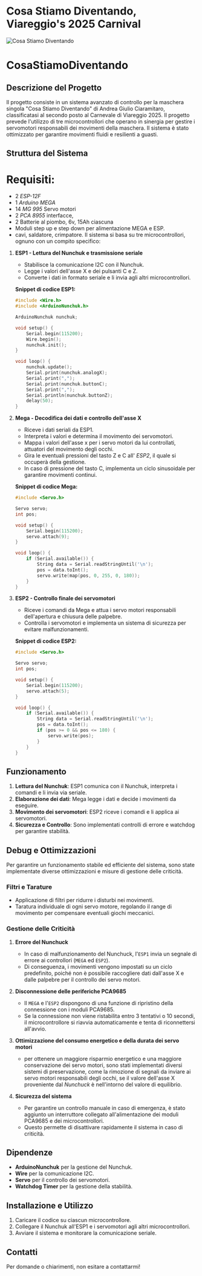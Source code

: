 # Cosa Stiamo Diventando, Viareggio's 2025 Carnival

![Cosa Stiamo Diventando](./img/cosaStiamoDiventando.jpg)


# CosaStiamoDiventando

## Descrizione del Progetto
Il progetto consiste in un sistema avanzato di controllo per la maschera singola "Cosa Stiamo Diventando" di Andrea Giulio Ciaramitaro, classificatasi al secondo posto al Carnevale di Viareggio 2025. Il progetto prevede l'utilizzo di tre microcontrollori che operano in sinergia per gestire i servomotori responsabili dei movimenti della maschera. Il sistema è stato ottimizzato per garantire movimenti fluidi e resilienti a guasti.

## Struttura del Sistema
# Requisiti:
- 2 *ESP-12F*
- 1 *Arduino MEGA*
- 14 *MG 995* Servo motori
- 2 *PCA 8955* interfacce,
- 2 Batterie al piombo, 6v, 15Ah ciascuna
- Moduli step up e step down per alimentazione MEGA e ESP.
- cavi, saldatore, crimpatore.
Il sistema si basa su tre microcontrollori, ognuno con un compito specifico:

1. **ESP1 - Lettura del Nunchuk e trasmissione seriale**
   - Stabilisce la comunicazione I2C con il Nunchuk.
   - Legge i valori dell'asse X e dei pulsanti C e Z.
   - Converte i dati in formato seriale e li invia agli altri microcontrollori.

   **Snippet di codice ESP1:**
   ```cpp
   #include <Wire.h>
   #include <ArduinoNunchuk.h>

   ArduinoNunchuk nunchuk;

   void setup() {
       Serial.begin(115200);
       Wire.begin();
       nunchuk.init();
   }

   void loop() {
       nunchuk.update();
       Serial.print(nunchuk.analogX);
       Serial.print(",");
       Serial.print(nunchuk.buttonC);
       Serial.print(",");
       Serial.println(nunchuk.buttonZ);
       delay(50);
   }
   ```

2. **Mega - Decodifica dei dati e controllo dell'asse X**
   - Riceve i dati seriali da ESP1.
   - Interpreta i valori e determina il movimento dei servomotori.
   - Mappa i valori dell'asse x per i servo motori da lui controllati, attuatori del movimento degli occhi.
   - Gira le eventuali pressioni del tasto Z e C all' *ESP2*, il quale si occuperà della gestione.  
   - In caso di pressione del tasto C, implementa un ciclo sinusoidale per garantire movimenti continui.

   **Snippet di codice Mega:**
   ```cpp
   #include <Servo.h>

   Servo servo;
   int pos;

   void setup() {
       Serial.begin(115200);
       servo.attach(9);
   }

   void loop() {
       if (Serial.available()) {
           String data = Serial.readStringUntil('\n');
           pos = data.toInt();
           servo.write(map(pos, 0, 255, 0, 180));
       }
   }
   ```

3. **ESP2 - Controllo finale dei servomotori**
   - Riceve i comandi da Mega e attua i servo motori responsabili dell'apertura e chiusura delle palpebre.
   - Controlla i servomotori e implementa un sistema di sicurezza per evitare malfunzionamenti.

   **Snippet di codice ESP2:**
   ```cpp
   #include <Servo.h>

   Servo servo;
   int pos;

   void setup() {
       Serial.begin(115200);
       servo.attach(5);
   }

   void loop() {
       if (Serial.available()) {
           String data = Serial.readStringUntil('\n');
           pos = data.toInt();
           if (pos >= 0 && pos <= 180) {
               servo.write(pos);
           }
       }
   }
   ```

## Funzionamento
1. **Lettura del Nunchuk**: ESP1 comunica con il Nunchuk, interpreta i comandi e li invia via seriale.
2. **Elaborazione dei dati**: Mega legge i dati e decide i movimenti da eseguire.
3. **Movimento dei servomotori**: ESP2 riceve i comandi e li applica ai servomotori.
4. **Sicurezza e Controllo**: Sono implementati controlli di errore e watchdog per garantire stabilità.

## Debug e Ottimizzazioni

Per garantire un funzionamento stabile ed efficiente del sistema, sono state implementate diverse ottimizzazioni e misure di gestione delle criticità.

### Filtri e Tarature  
- Applicazione di filtri per ridurre i disturbi nei movimenti.  
- Taratura individuale di ogni servo motore, regolando il range di movimento per compensare eventuali giochi meccanici.  

### Gestione delle Criticità  
1. **Errore del Nunchuck**  
   - In caso di malfunzionamento del Nunchuck, l'`ESP1` invia un segnale di errore ai controllori (`MEGA` ed `ESP2`).  
   - Di conseguenza, i movimenti vengono impostati su un ciclo predefinito, poiché non è possibile raccogliere dati dall'asse X e dalle palpebre per il controllo dei servo motori.  

2. **Disconnessione delle periferiche PCA9685**  
   - Il `MEGA` e l'`ESP2` dispongono di una funzione di ripristino della connessione con i moduli PCA9685.  
   - Se la connessione non viene ristabilita entro 3 tentativi o 10 secondi, il microcontrollore si riavvia automaticamente e tenta di riconnettersi all'avvio.  

3. **Ottimizzazione del consumo energetico e della durata dei servo motori**  
   - per ottenere un maggiore risparmio energetico e una maggiore conservazione dei servo motori, sono stati implementati diversi sistemi di preservazione, come la rimozione di segnali da inviare ai servo motori responsabili degli occhi, se il valore dell'asse X proveniente dal *Nunchuck* è nell'intorno del valore di equilibrio.
4. **Sicurezza del sistema**  
   - Per garantire un controllo manuale in caso di emergenza, è stato aggiunto un interruttore collegato all'alimentazione dei moduli PCA9685 e dei microcontrollori.  
   - Questo permette di disattivare rapidamente il sistema in caso di criticità.  

## Dipendenze
- **ArduinoNunchuk** per la gestione del Nunchuk.
- **Wire** per la comunicazione I2C.
- **Servo** per il controllo dei servomotori.
- **Watchdog Timer** per la gestione della stabilità.

## Installazione e Utilizzo
1. Caricare il codice su ciascun microcontrollore.
2. Collegare il Nunchuk all'ESP1 e i servomotori agli altri microcontrollori.
3. Avviare il sistema e monitorare la comunicazione seriale.

## Contatti
Per domande o chiarimenti, non esitare a contattarmi!

